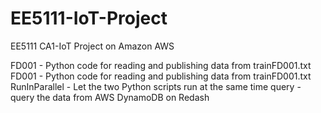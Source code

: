 # EE5111-IoT-Project
EE5111 CA1-IoT Project on Amazon AWS 

FD001 - Python code for reading and publishing data from trainFD001.txt
FD001 - Python code for reading and publishing data from trainFD001.txt
RunInParallel - Let the two Python scripts run at the same time
query - query the data from AWS DynamoDB on Redash
